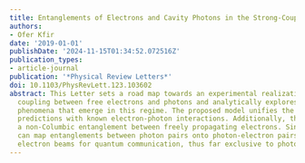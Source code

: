 ```yaml
---
title: Entanglements of Electrons and Cavity Photons in the Strong-Coupling Regime
authors:
- Ofer Kfir
date: '2019-01-01'
publishDate: '2024-11-15T01:34:52.072516Z'
publication_types:
- article-journal
publication: '*Physical Review Letters*'
doi: 10.1103/PhysRevLett.123.103602
abstract: This Letter sets a road map towards an experimental realization of strong
  coupling between free electrons and photons and analytically explores entanglement
  phenomena that emerge in this regime. The proposed model unifies the strong-coupling
  predictions with known electron-photon interactions. Additionally, this Letter predicts
  a non-Columbic entanglement between freely propagating electrons. Since strong coupling
  can map entanglements between photon pairs onto photon-electron pairs, it may harness
  electron beams for quantum communication, thus far exclusive to photons.
---
```

